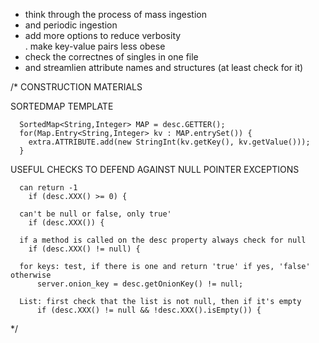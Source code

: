 * think through the process of mass ingestion  
* and periodic ingestion  
* add more options to reduce verbosity  
  . make key-value pairs less obese  
* check the correctnes of singles in one file  
* and streamlien attribute names and structures (at least check for it)




/* CONSTRUCTION MATERIALS


  SORTEDMAP TEMPLATE

      SortedMap<String,Integer> MAP = desc.GETTER();
      for(Map.Entry<String,Integer> kv : MAP.entrySet()) {
        extra.ATTRIBUTE.add(new StringInt(kv.getKey(), kv.getValue()));
      }

  USEFUL CHECKS TO DEFEND AGAINST NULL POINTER EXCEPTIONS

      can return -1
        if (desc.XXX() >= 0) {

      can't be null or false, only true'
        if (desc.XXX()) {

      if a method is called on the desc property always check for null
        if (desc.XXX() != null) {

      for keys: test, if there is one and return 'true' if yes, 'false' otherwise
          server.onion_key = desc.getOnionKey() != null;

      List: first check that the list is not null, then if it's empty
          if (desc.XXX() != null && !desc.XXX().isEmpty()) {


 */